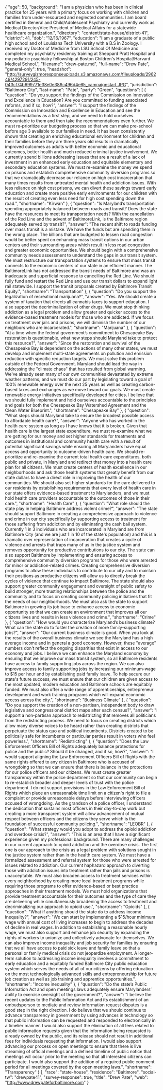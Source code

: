 {
  "age": 50,
  "background": "I am a physician who has been in clinical practice for 25 years with a primary focus on working with children and families from under-resourced and neglected communities. I am board certified in General and Child/Adolescent Psychiatry and currently work as Medical Director/Vice President of Medical Affairs for a statewide healthcare organization.",
  "directory": "content/state-house/district-41",
  "district": 41,
  "dob": "12/16/1967",
  "education": "I am a graduate of a public high school and of Louisiana Tech University with a B.S in Zoology. I received my Doctor of Medicine from LSU School Of Medicine and completed my psychiatry residency training at Sheppard Pratt Hospital and my pediatric psychiatry fellowship at Boston Children's Hospital/Harvard Medical School.",
  "filename": "drew-pate.md",
  "full-name": "Drew Pate",
  "general-only": true,
  "headshot": "http://surveygizmoresponseuploads.s3.amazonaws.com/fileuploads/296249/4297291/245-043cf74b699771e38e0e389c496d4e65_campaignstart.JPG",
  "jurisdiction": "Baltimore City",
  "last-name": "Pate",
  "party": "Green",
  "questions": [
    {
      "question": "Do you support the findings of the Commission on Innovation and Excellence in Education? Are you committed to funding associated reforms, and if so, how?",
      "answer": "I support the findings of the Commission on Innovation and Excellence in Education and see the recommendations as a first step, and we need to hold ourselves accountable to them and then take the recommendations even further. We must re-prioritize our budgeting process so that we can make pre-school before age 3 available to our families in need. It has been consistently shown that creating an enriching educational environment for children and their families before they are three years old results in dramatically improved outcomes as adults with better economic and educational outcomes, better health and much reduced criminal justice involvement.  We currently spend billions addressing issues that are a result of a lack of investment in an enhanced early education and equitable elementary and secondary education systems. We must re-examine the money we spend on prisons and establish comprehensive community diversion programs so that we dramatically decrease our reliance on high cost incarceration that many times results from untreated mental health and addiction issues.  With less reliance on high cost prisons, we can divert these savings toward early education and create more positive early environments for our children with the result of creating even less need for high cost spending down the road.",
      "shortname": "Kirwan"
    },
    {
      "question": "Is Maryland’s transportation spending appropriately balanced between roads and transit? Does the state have the resources to meet its transportation needs? With the cancellation of the Red Line and the advent of BaltimoreLink, is the Baltimore region adequately served by transit?",
      "answer": "The recent shift to roads funding over mass transit is a mistake. We have the funds but are spending them in the wrong place. The billions that are budgeted to lessen road congestion would be better spent on enhancing mass transit options in our urban centers and their surrounding areas which result in less road congestion and greater economic opportunities. We should begin with a comprehensive community needs assessment to understand the gaps in our transit system. We must restructure our transportation systems to ensure that mass transit connects to the economic centers of our state in an efficient manner. The BaltimoreLink has not addressed the transit needs of Baltimore and was an inadequate and superficial response to cancelling the Red Line. We should fully fund and restart the Red Line and use our transit dollars to expand light rail statewide. I support the transit proposals created by Baltimore Transit Equity.",
      "shortname": "Transportation"
    },
    {
      "question": "Do you support the legalization of recreational marijuana?",
      "answer": "Yes. We should create a system of taxation that directs all cannabis taxes to support education. I also support the decriminalization of other drugs. We must stop thinking  addiction as a legal problem and allow greater and quicker access to the evidence-based treatment models for those who are addicted. If we focus on treatment over jails and prisons, we will diminish the number of our neighbors who are incarcerated.",
      "shortname": "Marijuana"
    },
    {
      "question": "At a time when the federal government’s commitment to Chesapeake Bay restoration is questionable, what new steps should Maryland take to protect this resource?",
      "answer": "Since the restoration and survival of the Chesapeake Bay is dependent on the actions of many other states, we must develop and implement multi-state agreements on pollution and emission reduction with specific reduction targets. We must solve this problem outside of the Federal Government. Maryland should lead the way in addressing the \"climate chaos\" that has resulted from global warming. We've already seen many of our own communities devastated by extreme weather patterns, and we must do our part by legislating toward a goal of 100% renewable energy over the next 25 years as well as creating carbon-based taxes and exchanges as we move toward our goals. We must create renewable energy initiatives specifically developed  for cities.  I believe that we should fully implement and hold ourselves accountable to the principles and goals for both the Chesapeake Bay Watershed Agreement and the Clean Water Blueprint.",
      "shortname": "Chesapeake Bay"
    },
    {
      "question": "What steps should Maryland take to ensure the broadest possible access to affordable health care?",
      "answer": "Anyone who has worked in the health care system as long as I have knows that it is broken. Given that health care is the largest state expenditure, we must re-examine what we are getting for our money and set higher standards for treatments and outcomes in institutional and community health care with a result of potential significant savings while ensuring all Marylanders have equal access and opportunity to outcome-driven health care. We should re-prioritize and re-examine the current total health care expenditures, both public and private, in Maryland and redirect that money into a health care plan for all citizens. We must create centers of health excellence in our neighborhoods and ask those health systems that greatly benefit from our state dollars to have a direct role in improving the health of our communities. We should also set higher standards for the care delivered to our residents by establishing requirements that every level of health care in our state offers evidence-based treatment to Marylanders, and we must hold health care providers accountable to the outcomes of those in their care.",
      "shortname": "Health Care"
    },
    {
      "question": "What role should the state play in helping Baltimore address violent crime?",
      "answer": "The state should support Baltimore in creating a comprehensive approach to violence and crime in our city specifically by supporting access to treatment for those suffering from addiction and by eliminating the cash bail system. Currently 1 in 3 individuals who are incarcerated in Maryland are from Baltimore City (and we are just 1 in 10 of the state's population) and this is a dramatic over representation of incarceration that creates a cycle of violence and arrests that traps many of us in the justice system and removes opportunity for productive contributions to our city. The state can also support Baltimore by implementing and ensuring access to comprehensive community diversion programs for those who were arrested for minor or addiction-related crimes. Creating comprehensive diversion programs to allow these individuals to contribute to our city and to maintain their positions as productive citizens will allow us to directly break the cycles of violence that continue to impact Baltimore. The state should also support greater community engagement and oversight of public safety to build stronger, more trusting relationships between the police and the community and to focus on creating community policing initiatives that fit the needs of our neighborhoods. We must also ask the state to support Baltimore in growing its job base to enhance access to economic opportunity so that we can create an environment that improves all our citizens lives and results in less violence and crime.",
      "shortname": "Crime"
    },
    {
      "question": "How would you characterize Maryland’s business climate? What can the state do to foster the creation of more family-supporting jobs?",
      "answer": "Our current business climate is good. When you look at the results of the overall business climate we see the Maryland has a high average income and in general a good economy. However, these \"average\" numbers don't reflect the ongoing disparities that exist in access to our economy and jobs. I believe we can enhance the Maryland economy by ensuring that we improve our mass transit system, so all Baltimore residents have access to family supporting jobs across the region. We can also improve access to family supporting jobs by increasing our minimum-wage to $15 per hour and by establishing paid family leave. To help secure our state's future success, we must ensure that our children are given access to the most updated, modern education and Baltimore schools are equitably funded. We must also offer a wide range of apprenticeships, entrepreneur development and work training programs which will expand economic access across the city.",
      "shortname": "Business Climate"
    },
    {
      "question": "Do you support the creation of a non-partisan, independent body to draw legislative and congressional district maps after each census?",
      "answer": "I support a non-partisan approach to redistricting that removes all politicians from the redistricting process. We need to focus on creating districts which allow many diverse voices to be heard rather than creating districts that perpetuate the status quo and political incumbents. Districts created to be politically safe for incumbents or particular parties result in voters who feel powerless.",
      "shortname": "Redistricting"
    },
    {
      "question": "Does the Law Enforcement Officers Bill of Rights adequately balance protections for police and the public? Should it be changed, and if so, how?",
      "answer": "I would support aligning the Law Enforcement Officers Bill of Rights with the same rights offered to any citizen in Baltimore who is accused of wrongdoing so that we can ensure that there is balance in the protections for our police officers and our citizens. We must create greater transparency within the police department so that our community can begin to re-establish broader and deeper levels of trust with the police department. I do not support provisions in the Law Enforcement Bill of Rights which place an unreasonable time limit on a citizen's right to file a complaint or provide unreasonable delays before interviewing officers accused of wrongdoing. As the grandson of a police officer, I understand the dedication that sustains most officers in their day-to-day work but creating a more transparent system will allow advancement of mutual respect between officers and the citizens they serve which is the foundation of successful community policing.",
      "shortname": "LEOBR"
    },
    {
      "question": "What strategy would you adopt to address the opioid addiction and overdose crisis?",
      "answer": "This is an area that I have a significant experience given my professional background. There are many challenges in our current approach to opioid addiction and the overdose crisis. The first one is our approach to the crisis as a legal problem with  solutions sought in the justice system rather than in the health care system. We must have a formalized assessment and referral system for those who were arrested for issues related to addiction. Our current haphazard approach to diverting those with addiction issues into treatment rather than jails and prisons is unacceptable. We must also broaden access to treatment services within every neighborhood by creating more local treatment programs while requiring those programs to offer evidence-based or best practice approaches in their treatment models. We must hold organizations that provide treatment accountable for their outcomes and the type of care they are delivering while simultaneously broadening the access to treatment and decriminalizing our approach to opioid use.",
      "shortname": "Opioids"
    },
    {
      "question": "What if anything should the state do to address income inequality?",
      "answer": "We can start by implementing a $15/hour minimum wage with annual cost of living increases to begin to address the decades of decline in real wages. In addition to establishing a reasonable hourly wage, we must also support and enhance job security by expanding the rights of workers to unionize and collectively advocate for themselves. We can also improve income inequality and job security for families by ensuring that we all have access to paid sick leave and family leave so that a personal or family medical crisis do not jeopardize employment. A longer-term solution to addressing income inequality involves a commitment to early education and a equitably funded Baltimore City public education system which serves the needs of all of our citizens by offering education on the most technologically advanced skills and entrepreneurship for future job creation as well as job training and apprentice opportunities.",
      "shortname": "Income inequality"
    },
    {
      "question": "Do the state’s Public Information Act and open meetings laws adequately ensure Marylanders’ ability to exercise oversight of the government?",
      "answer": "I believe the recent updates to the Public Information Act and its establishment of an ombudsperson to mediate and review information request disputes is a good step in the right direction. I do believe that we should continue to advance transparency in government by using advances in technology so that public information can be requested and responded to electronically in a timelier manner. I would also support the elimination of all fees related to public information requests given that the information being requested is already owned by the public, and its release should not result in additional fees for individuals requesting that information. I would also support advancing our process on open meetings to ensure that there is live streaming of official meetings and a defined timeline of public notice that meetings will occur prior to the meeting so that all interested citizens can participate. I would also support the addition of a required public comment period for all meetings covered by the open meeting laws.",
      "shortname": "Transparency"
    }
  ],
  "race": "state-house",
  "residence": "Baltimore",
  "social-tw": "drewpate41",
  "survey-response": true,
  "title": "Drew Pate",
  "web": "http://www.drewpateforbaltimore.com"
}
